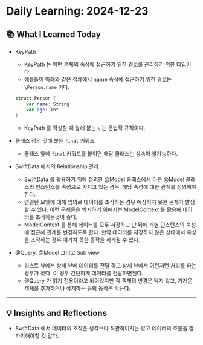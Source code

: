 # Daily Learning: 2024-12-23

## 📚 What I Learned Today
- KeyPath
    - KeyPath 는 어떤 객체의 속성에 접근하기 위한 경로를 관리하기 위한 타입이다.
    - 예를들어 아래와 같은 객체에서 name 속성에 접근하기 위한 경로는 `\Person.name` 이다.
    ```Swift
    struct Person {
        var name: String
        var age: Int
    }
    ```
    - KeyPath 를 작성할 때 앞에 붙는 `\` 는 문법적 규칙이다.

- 클래스 정의 앞에 붙는 `final` 키워드
    - 클래스 앞에 `final` 키워드를 붙이면 해당 클래스는 상속이 불가능하다.

- SwiftData 에서의 Relationship 관리
    - SwiftData 를 활용하기 위해 정의한 @Model 클래스에서 다른 @Model 클래스의 인스턴스를 속성으로 가지고 있는 경우, 해당 속성에 대한 관계를 정의해야 한다.
    - 연결된 모델에 대해 임의로 데이터를 조작하는 경우 예상하지 못한 문제가 발생할 수 있다. 이런 문제들을 방지하기 위해서는 ModelContext 를 활용해 데이터를 조작하는것이 좋다.
    - ModelContext 를 통해 데이터를 모두 저장하고 난 뒤에 개별 인스턴스의 속성에 접근해 관계를 변경하도록 한다. 만약 데이터를 저장하지 않은 상태에서 속성을 조작하는 경우 예기치 못한 동작을 하게될 수 있다.

- @Query, @Model 그리고 Sub view
    - 리스트 뷰에서 상세 뷰에 데이터를 전달 하고 상세 뷰에서 이런저런 처리를 하는 경우가 잦다. 이 경우 간단하게 데이터를 전달하면된다.
    - @Query 가 읽기 전용이라고 되어있지만 각 객체의 변경은 막지 않고, 가져온 객체를 추가하거나 삭제하는 등의 동작은 막는다.

---

## 💡 Insights and Reflections
- SwiftData 에서 데이터의 조작은 생각보다 직관적이지는 않고 데이터의 흐름을 잘 파악해야할 것 같다.
